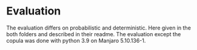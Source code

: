 # Evaluation

The evaluation differs on probabilistic and deterministic. Here given in the both folders and described in their readme.
The evaluation except the copula was done with python 3.9 on Manjaro 5.10.136-1. 